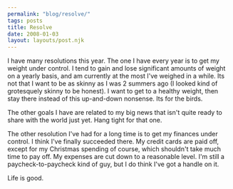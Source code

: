 ```yaml
---
permalink: "blog/resolve/"
tags: posts
title: Resolve
date: 2008-01-03
layout: layouts/post.njk
---
```


I have many resolutions this year. The one I have every year is to get my weight under control. I tend to gain and lose significant amounts of weight on a yearly basis, and am currently at the most I've weighed in a while. Its not that I want to be as skinny as I was 2 summers ago (I looked kind of grotesquely skinny to be honest). I want to get to a healthy weight, then stay there instead of this up-and-down nonsense. Its for the birds.

The other goals I have are related to my big news that isn't quite ready to share with the world just yet. Hang tight for that one. 

The other resolution I've had for a long time is to get my finances under control. I think I've finally succeeded there. My credit cards are paid off, except for my Christmas spending of course, which shouldn't take much time to pay off. My expenses are cut down to a reasonable level. I'm still a paycheck-to-paycheck kind of guy, but I do think I've got a handle on it.

Life is good.